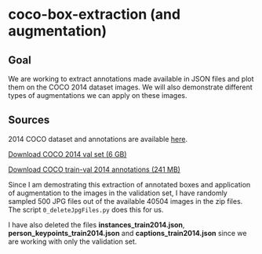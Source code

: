 # coco-box-extraction (and augmentation)

## Goal
We are working to extract annotations made available in JSON files and plot them on the COCO 2014 dataset images. We will also demonstrate different types of augmentations we can apply on these images.

## Sources

 2014 COCO dataset and annotations are available [here](https://cocodataset.org/#download).

[Download COCO 2014 val set (6 GB)](http://images.cocodataset.org/zips/val2014.zip)

[Download COCO train-val 2014 annotations (241 MB)](http://images.cocodataset.org/annotations/annotations_trainval2014.zip)

Since I am demostrating this extraction of annotated boxes and application of augmentation to the images in the validation set, I have randomly sampled 500 JPG files out of the available 40504 images in the zip files. The script `0_deleteJpgFiles.py` does this for us.

I have also deleted the files **instances_train2014.json**,  **person_keypoints_train2014.json** and **captions_train2014.json** since we are working with only the validation set. 

